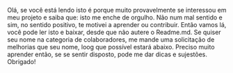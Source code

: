 Olá, se você está lendo isto é porque muito provavelmente se interessou em meu projeto e saiba que: isto me enche de orgulho.
Não num mal sentido e sim, no sentido positivo, te motivei a aprender ou contribuir.
Então vamos lá, você pode ler isto e baixar, desde que não autere o Readme.md. Se quiser seu nome na categoria de colaboradores, me mande uma solicitação de melhorias que seu nome, loog que possível estará abaixo.
Preciso muito aprender então, se se sentir disposto, pode me dar dicas e sujestões. 
Obrigado!